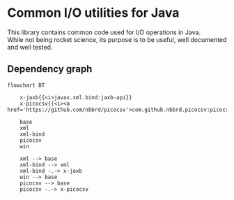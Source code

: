 # Common I/O utilities for Java 

This library contains common code used for I/O operations in Java.  
While not being rocket science, its purpose is to be useful, well documented and well tested.

## Dependency graph

```mermaid
flowchart BT

    x-jaxb{{<i>javax.xml.bind:jaxb-api}}
    x-picocsv{{<i><a href='https://github.com/nbbrd/picocsv'>com.github.nbbrd.picocsv:picocsv}}

    base
    xml
    xml-bind
    picocsv
    win

    xml --> base
    xml-bind --> xml
    xml-bind -.-> x-jaxb
    win --> base
    picocsv --> base
    picocsv -.-> x-picocsv
```